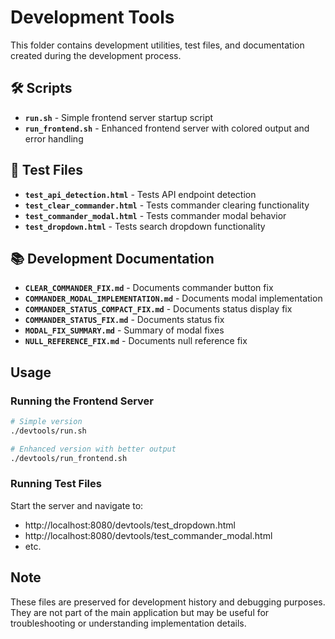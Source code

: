 # Development Tools

This folder contains development utilities, test files, and documentation created during the development process.

## 🛠️ Scripts

- **`run.sh`** - Simple frontend server startup script
- **`run_frontend.sh`** - Enhanced frontend server with colored output and error handling

## 🧪 Test Files

- **`test_api_detection.html`** - Tests API endpoint detection
- **`test_clear_commander.html`** - Tests commander clearing functionality
- **`test_commander_modal.html`** - Tests commander modal behavior
- **`test_dropdown.html`** - Tests search dropdown functionality

## 📚 Development Documentation

- **`CLEAR_COMMANDER_FIX.md`** - Documents commander button fix
- **`COMMANDER_MODAL_IMPLEMENTATION.md`** - Documents modal implementation
- **`COMMANDER_STATUS_COMPACT_FIX.md`** - Documents status display fix
- **`COMMANDER_STATUS_FIX.md`** - Documents status fix
- **`MODAL_FIX_SUMMARY.md`** - Summary of modal fixes
- **`NULL_REFERENCE_FIX.md`** - Documents null reference fix

## Usage

### Running the Frontend Server
```bash
# Simple version
./devtools/run.sh

# Enhanced version with better output
./devtools/run_frontend.sh
```

### Running Test Files
Start the server and navigate to:
- http://localhost:8080/devtools/test_dropdown.html
- http://localhost:8080/devtools/test_commander_modal.html
- etc.

## Note

These files are preserved for development history and debugging purposes. They are not part of the main application but may be useful for troubleshooting or understanding implementation details.
